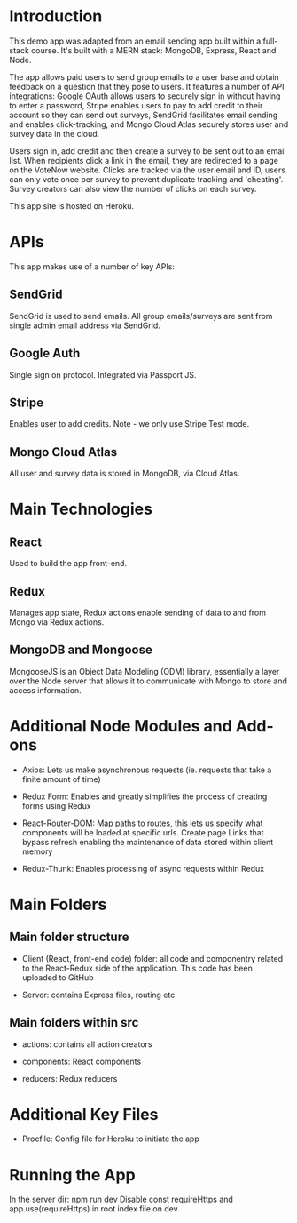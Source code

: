 # Introduction

This demo app was adapted from an email sending app built within a full-stack course. It's built with a MERN stack: MongoDB, Express, React and Node.

The app allows paid users to send group emails to a user base and obtain feedback on a question that they pose to users. It features a number of API integrations: Google OAuth allows users to securely sign in without having to enter a password, Stripe enables users to pay to add credit to their account so they can send out surveys, SendGrid facilitates email sending and enables click-tracking, and Mongo Cloud Atlas securely stores user and survey data in the cloud.

Users sign in, add credit and then create a survey to be sent out to an email list. When recipients click a link in the email, they are redirected to a page on the VoteNow website. Clicks are tracked via the user email and ID, users can only vote once per survey to prevent duplicate tracking and 'cheating'. Survey creators can also view the number of clicks on each survey.

This app site is hosted on Heroku.

# APIs

This app makes use of a number of key APIs:

## SendGrid

SendGrid is used to send emails. All group emails/surveys are sent from single admin email address via SendGrid.

## Google Auth

Single sign on protocol. Integrated via Passport JS.

## Stripe

Enables user to add credits. Note - we only use Stripe Test mode.

## Mongo Cloud Atlas

All user and survey data is stored in MongoDB, via Cloud Atlas.

# Main Technologies

## React

Used to build the app front-end.

## Redux

Manages app state, Redux actions enable sending of data to and from Mongo via Redux actions.

## MongoDB and Mongoose

MongooseJS is an Object Data Modeling (ODM) library, essentially a layer over the Node server that allows it to communicate with Mongo to store and access information.

# Additional Node Modules and Add-ons

-  Axios: Lets us make asynchronous requests (ie. requests that take a finite amount of time)

-  Redux Form: Enables and greatly simplifies the process of creating forms using Redux

-  React-Router-DOM: Map paths to routes, this lets us specify what components will be loaded at specific urls. Create page Links that bypass refresh enabling the maintenance of data stored within client memory

-  Redux-Thunk: Enables processing of async requests within Redux

# Main Folders

## Main folder structure

-  Client (React, front-end code) folder: all code and componentry related to the React-Redux side of the application. This code has been uploaded to GitHub

-  Server: contains Express files, routing etc.

## Main folders within src

-  actions: contains all action creators

-  components: React components

-  reducers: Redux reducers

# Additional Key Files

-  Procfile: Config file for Heroku to initiate the app

# Running the App

In the server dir: npm run dev
Disable const requireHttps and app.use(requireHttps) in root index file on dev
